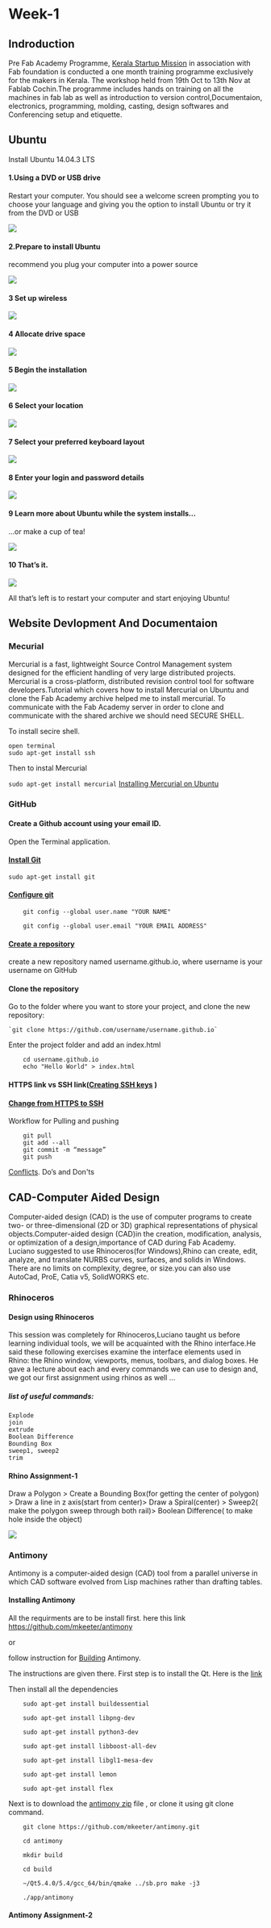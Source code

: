 # Week-1

## Indroduction

Pre Fab Academy Programme, [Kerala Startup Mission](https://startupmission.kerala.gov.in/) in association with Fab foundation is conducted a one month training programme exclusively for the makers in Kerala. The workshop held from 19th Oct to 13th Nov at Fablab Cochin.The programme includes hands on training on all the machines in fab lab as well as introduction to version control,Documentaion,  electronics, programming, molding, casting, design softwares and Conferencing setup and etiquette.

## Ubuntu


Install Ubuntu 14.04.3 LTS

#### 1.Using a DVD or USB drive 

Restart your computer. You should see a welcome screen prompting you to choose your language and giving you the option to install Ubuntu or try it from the DVD or USB

![](img/ubuntu/1.jpg)

#### 2.Prepare to install Ubuntu

recommend you plug your computer into a power source

![](img/ubuntu/2.jpg)

#### 3 Set up wireless

![](img/ubuntu/3.jpg)

#### 4 Allocate drive space

![](img/ubuntu/4.jpg)

#### 5 Begin the installation

![](img/ubuntu/5.jpg)

#### 6 Select your location

![](img/ubuntu/6.jpg)

#### 7 Select your preferred keyboard layout

![](img/ubuntu/7.jpg)

#### 8 Enter your login and password details

![](img/ubuntu/8.jpg)

#### 9 Learn more about Ubuntu while the system installs…
…or make a cup of tea!

![](img/ubuntu/9.jpg)

#### 10 That’s it.

![](img/ubuntu/10.jpg)

All that’s left is to restart your computer and start enjoying Ubuntu!


## Website Devlopment And Documentaion

### Mecurial  

Mercurial is a fast, lightweight Source Control Management system designed for the efficient handling of very large distributed projects. Mercurial is a cross-platform, distributed revision control tool for software developers.Tutorial which covers how to install Mercurial on Ubuntu and clone the Fab Academy archive helped me to install mercurial. To communicate with the Fab Academy server in order to clone and communicate with the shared archive we should need SECURE SHELL.

To install secire shell.

    open terminal
    sudo apt-get install ssh

Then to instal Mercurial

`
    sudo apt-get install mercurial
`
[Installing Mercurial on Ubuntu](http://fabacademy.org/archives/2015/doc/mercurial_install_ubuntu.html)  

### GitHub

#### Create a Github account using your email ID.

Open the Terminal application.

#### [Install Git](http://git-scm.com/downloads) 
    
`
    sudo apt-get install git
`

#### [Configure git](https://help.github.com/articles/set-up-git/)

```
    git config --global user.name "YOUR NAME"

    git config --global user.email "YOUR EMAIL ADDRESS"

```
#### [Create a repository](https://pages.github.com/)

create a new repository named username.github.io, where username is your            username on GitHub

#### Clone the repository

Go to the folder where you want to store your project, and clone the new    repository:

    `git clone https://github.com/username/username.github.io`

Enter the project folder and add an index.html

```
    cd username.github.io
    echo "Hello World" > index.html

```

#### HTTPS link vs SSH link([Creating SSH keys](https://help.github.com/articles/generating-ssh-keys/) )

#### [Change from HTTPS to SSH](https://help.github.com/articles/changing-a-remote-s-url/) 
Workflow for Pulling and pushing

```
    git pull
    git add --all
    git commit -m “message”
    git push
```
[Conflicts](https://help.github.com/). Do’s and Don'ts

## CAD-Computer Aided Design

Computer-aided design (CAD) is the use of computer programs to create two- or three-dimensional (2D or 3D) graphical representations of physical objects.Computer-aided design (CAD)in the creation, modification, analysis, or optimization of a design,importance of CAD during Fab Academy.
Luciano suggested to use Rhinoceros(for Windows),Rhino can create, edit, analyze, and translate NURBS curves, surfaces, and solids in Windows. There are no limits on complexity, degree, or size.you can also use AutoCad, ProE, Catia v5, SolidWORKS etc.

### Rhinoceros

#### Design using Rhinoceros

This session was completely for Rhinoceros,Luciano taught us before learning individual tools, we will be acquainted with the Rhino interface.He said these following exercises examine the interface elements used in Rhino: the Rhino window, viewports, menus, toolbars, and dialog boxes. He gave a lecture about each and every commands we can use to design and, we got our first assignment using rhinos as well ...

##### list of useful commands:

    Explode
    join
    extrude
    Boolean Difference
    Bounding Box
    sweep1, sweep2
    trim

#### Rhino Assignment-1
 
Draw a Polygon > Create a Bounding Box(for getting the center of polygon) > Draw a line in z axis(start from center)> Draw a Spiral(center) > ​Sweep2( make the polygon sweep through both rail)> Boolean Difference( to make hole inside the object)

![](img/rhyno/rhino.png)

### Antimony

Antimony is a computer-aided design (CAD) tool from a parallel universe in which CAD software evolved from Lisp machines rather than drafting tables.

#### Installing Antimony

All the requirments are to be install first. here this link [https://github.com/mkeeter/antimony
](https://github.com/mkeeter/antimony)

or

follow instruction for [Building](code/BUILDING.html) Antimony. 

The instructions are given there. First step is to install the Qt. Here is the [link](http://www.qt.io/download-open-source/#section-3)

Then install all the dependencies

````
    sudo apt-get install buildessential

    sudo apt-get install libpng-dev

    sudo apt-get install python3-dev

    sudo apt-get install libboost-all-dev

    sudo apt-get install libgl1-mesa-dev

    sudo apt-get install lemon

    sudo apt-get install flex
````
Next is to download the [antimony zip](code/antimony-develop.zip) file , or clone it using git clone command.

```
    git clone https://github.com/mkeeter/antimony.git

    cd antimony

    mkdir build

    cd build

    ~/Qt5.4.0/5.4/gcc_64/bin/qmake ../sb.pro make -j3

    ./app/antimony

```

#### Antimony Assignment-2
